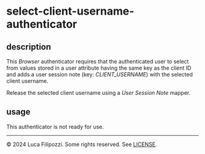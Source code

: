 # select-client-username-authenticator

## description

This _Browser_ authenticator requires that the authenticated user to select
from values stored in a user attribute having the same key as the client ID and
adds a user session note (key: _CLIENT_USERNAME_) with the selected client
username.

Release the selected client username using a _User Session Note_ mapper.

## usage

This authenticator is not ready for use.

---
© 2024 Luca Filipozzi. Some rights reserved. See [LICENSE][license].

[license]: https://github.com/LucaFilipozzi/keycloak-extensions/blob/main/LICENSE.md
